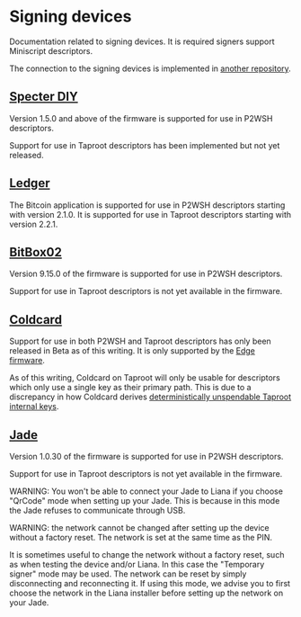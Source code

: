 # Signing devices

Documentation related to signing devices. It is required signers support Miniscript descriptors.

The connection to the signing devices is implemented in [another
repository](https://github.com/wizardsardine/async-hwi).


## [Specter DIY](https://github.com/cryptoadvance/specter-diy)

Version 1.5.0 and above of the firmware is supported for use in P2WSH descriptors.

Support for use in Taproot descriptors has been implemented but not yet released.

## [Ledger](https://github.com/LedgerHQ/app-bitcoin-new)

The Bitcoin application is supported for use in P2WSH descriptors starting with version 2.1.0. It is
supported for use in Taproot descriptors starting with version 2.2.1.

## [BitBox02](https://github.com/digitalbitbox/bitbox02-firmware)

Version 9.15.0 of the firmware is supported for use in P2WSH descriptors.

Support for use in Taproot descriptors is not yet available in the firmware.

## [Coldcard](https://github.com/Coldcard/firmware)

Support for use in both P2WSH and Taproot descriptors has only been released in Beta as of this
writing. It is only supported by the [Edge
firmware](https://github.com/Coldcard/firmware?tab=readme-ov-file#long-lived-branches).

As of this writing, Coldcard on Taproot will only be usable for descriptors which only use a single
key as their primary path. This is due to a discrepancy in how Coldcard derives [deterministically
unspendable Taproot internal
keys](https://delvingbitcoin.org/t/unspendable-keys-in-descriptors/304).

## [Jade](https://github.com/Blockstream/Jade)

Version 1.0.30 of the firmware is supported for use in P2WSH descriptors.

Support for use in Taproot descriptors is not yet available in the firmware.

WARNING: You won't be able to connect your Jade to Liana if you choose "QrCode" mode when setting up
your Jade. This is because in this mode the Jade refuses to communicate through USB.

WARNING: the network cannot be changed after setting up the device without a factory reset. The
network is set at the same time as the PIN.

It is sometimes useful to change the network without a factory reset, such as when testing the
device and/or Liana. In this case the "Temporary signer" mode may be used. The network can be reset
by simply disconnecting and reconnecting it. If using this mode, we advise you to first choose the
network in the Liana installer before setting up the network on your Jade.
